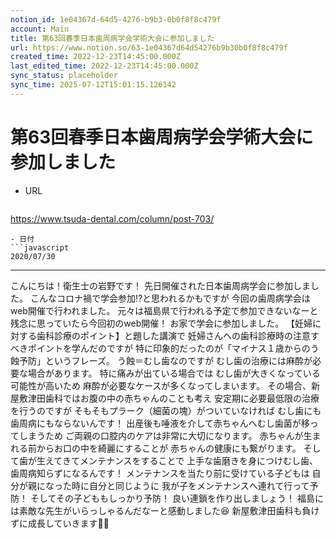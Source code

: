 ```yaml
---
notion_id: 1e04367d-64d5-4276-b9b3-0b0f8f8c479f
account: Main
title: 第63回春季日本歯周病学会学術大会に参加しました
url: https://www.notion.so/63-1e04367d64d54276b9b30b0f8f8c479f
created_time: 2022-12-23T14:45:00.000Z
last_edited_time: 2022-12-23T14:45:00.000Z
sync_status: placeholder
sync_time: 2025-07-12T15:01:15.126142
---
```

# 第63回春季日本歯周病学会学術大会に参加しました

- URL
  ```javascript
https://www.tsuda-dental.com/column/post-703/
  ```
- 日付
  ```javascript
2020/07/30
  ```
---
こんにちは！衛生士の岩野です！
先日開催された日本歯周病学会に参加しました。
こんなコロナ禍で学会参加⁉︎と思われるかもですが
今回の歯周病学会はweb開催で行われました。
元々は福島県で行われる予定で参加できないなーと
残念に思っていたら今回初のweb開催！
お家で学会に参加しました。
【妊婦に対する歯科診療のポイント】と題した講演で
妊婦さんへの歯科診療時の注意すべきポイントを学んだのですが
特に印象的だったのが「マイナス１歳からのう蝕予防」というフレーズ。
う蝕＝むし歯なのですが
むし歯の治療には麻酔が必要な場合があります。
特に痛みが出ている場合では
むし歯が大きくなっている可能性が高いため
麻酔が必要なケースが多くなってしまいます。
その場合、新屋敷津田歯科ではお腹の中の赤ちゃんのことも考え
安定期に必要最低限の治療を行うのですが
そもそもプラーク（細菌の塊）がついていなければ
むし歯にも歯周病にもならないんです！
出産後も唾液を介して赤ちゃんへむし歯菌が移ってしまうため
ご両親の口腔内のケアは非常に大切になります。
赤ちゃんが生まれる前からお口の中を綺麗にすることが
赤ちゃんの健康にも繋がります。
そして歯が生えてきてメンテナンスをすることで
上手な歯磨きを身につけむし歯、歯周病知らずになるんです！
メンテナンスを当たり前に受けている子どもは
自分が親になった時に自分と同じように
我が子をメンテナンスへ連れて行って予防！
そしてその子どももしっかり予防！
良い連鎖を作り出しましょう！
福島には素敵な先生がいらっしゃるんだなーと感動しました😆
新屋敷津田歯科も負けずに成長していきます💪✨